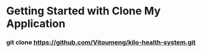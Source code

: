 # Getting Started with Clone My Application

### git clone https://github.com/Vitoumeng/kilo-health-system.git